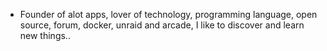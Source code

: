 - Founder of alot apps, lover of technology, programming language, open source, forum, docker, unraid and arcade, I like to discover and learn new things..
  <br>





































































































































































































































































































































































































































































































































































































































































































































































































































































































































































































































































































































































































































